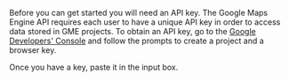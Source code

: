 Before you can get started you will need an API key. The Google Maps Engine API requires each user to have a unique API key in order to access data stored in GME projects. To obtain an API key, go to the [Google Developers' Console](https://cloud.google.com/console-canary#/flows/enableapi?apiid=mapsengine) and follow the prompts to create a project and a browser key.  

Once you have a key, paste it in the input box.
